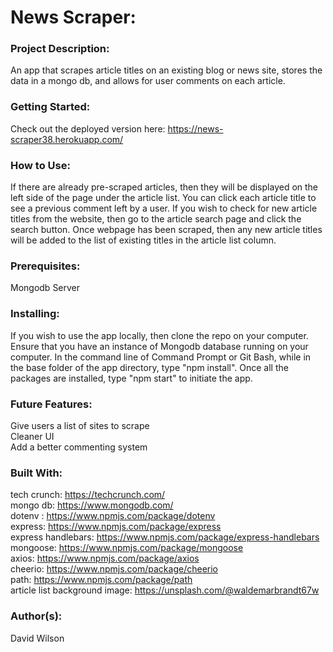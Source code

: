 # **News Scraper:**

### **Project Description:**

An app that scrapes article titles on an existing blog or news site, stores the data in a mongo db, and allows for user comments on each article.

### **Getting Started:**

Check out the deployed version here: https://news-scraper38.herokuapp.com/

### **How to Use:**

If there are already pre-scraped articles, then they will be displayed on the left side of the page under the article list. You can click each article title to see a previous comment left by a user. If you wish to check for new article titles from the website, then go to the article search page and click the search button. Once webpage has been scraped, then any new article titles will be added to the list of existing titles in the article list column.

### **Prerequisites:**

Mongodb Server

### **Installing:**

If you wish to use the app locally, then clone the repo on your computer. Ensure that you have an instance of Mongodb database running on your computer. In the command line of Command Prompt or Git Bash, while in the base folder of the app directory, type "npm install". Once all the packages are installed, type "npm start" to initiate the app.

### **Future Features:**

Give users a list of sites to scrape<br/>
Cleaner UI<br/>
Add a better commenting system

### **Built With:**

tech crunch: https://techcrunch.com/ <br/>
mongo db: https://www.mongodb.com/ <br/>
dotenv : https://www.npmjs.com/package/dotenv <br/>
express: https://www.npmjs.com/package/express <br/>
express handlebars: https://www.npmjs.com/package/express-handlebars <br/>
mongoose: https://www.npmjs.com/package/mongoose <br/>
axios: https://www.npmjs.com/package/axios <br/>
cheerio: https://www.npmjs.com/package/cheerio <br/>
path: https://www.npmjs.com/package/path <br/>
article list background image: https://unsplash.com/@waldemarbrandt67w<br/>

### **Author(s):**

David Wilson
